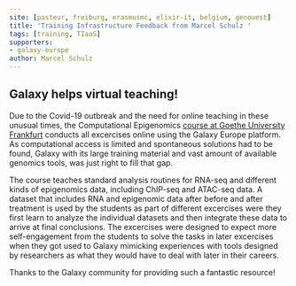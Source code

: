 ```yaml
---
site: [pasteur, freiburg, erasmusmc, elixir-it, belgium, genouest]
title: 'Training Infrastructure Feedback from Marcel Schulz '
tags: [training, TIaaS]
supporters:
- galaxy-europe
author: Marcel Schulz
---
```


## Galaxy helps virtual teaching!

Due to the Covid-19 outbreak and the need for online teaching in these unusual times,
the Computational Epigenomics [course at Goethe University Frankfurt](https://schulzlab.github.io/teaching/ALGOEPI2020.html)
conducts all excercises online using the Galaxy Europe platform. As computational access is limited and
spontaneous solutions had to be found, Galaxy with its large training material and vast amount of available
genomics tools, was just right to fill that gap.

The course teaches standard analysis routines for RNA-seq and different kinds of epigenomics data,
including ChIP-seq and ATAC-seq data. A dataset that includes RNA and epigenomic data after before
and after treatment is used by the students as part of different excercises were they first learn
to analyze the individual datasets and then integrate these data to arrive at final conclusions.
The excercises were designed to expect more self-engagement from the students to solve the tasks
in later excercises when they got used to Galaxy mimicking experiences with tools designed by
researchers as what they would have to deal with later  in their careers.

Thanks to the Galaxy community for providing such a fantastic resource! 
